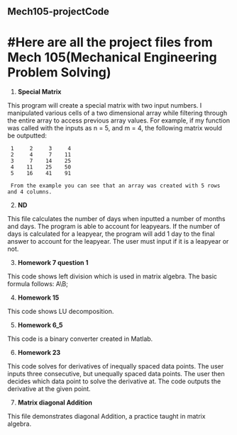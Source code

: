 ## Mech105-projectCode

#Here are all the project files from Mech 105(Mechanical Engineering Problem Solving)
===============
1.  **Special Matrix**

This program will create a special matrix with two input numbers. I manipulated various cells of a two dimensional array while filtering through the entire array to access previous array values. For example, if my function was called with the inputs as n = 5, and m = 4, the following matrix would be outputted:

     1     2     3     4
     2     4     7    11
     3     7    14    25
     4    11    25    50
     5    16    41    91
     
     From the example you can see that an array was created with 5 rows and 4 columns. 
     
2. **ND** 

This file calculates the number of days when inputted a number of months and days. The program is able to account for leapyears. If the number of days is calculated for a leapyear, the program will add 1 day to the final answer to account for the leapyear. The user must input if it is a leapyear or not.   

3. **Homework 7 question 1** 

This code shows left division which is used in matrix algebra. The basic formula follows: A\B;

4. **Homework 15**

This code shows LU decomposition.

5. **Homework 6_5**

This code is a binary converter created in Matlab. 

6. **Homework 23**

This code solves for derivatives of inequally spaced data points. The user inputs three consecutive, but unequally spaced data points.
The user then decides which data point to solve the derivative at. The code outputs the derivative at the given point. 

7. **Matrix diagonal Addition**

This file demonstrates diagonal Addition, a practice taught in matrix algebra.





